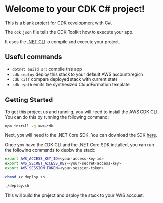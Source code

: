 # Welcome to your CDK C# project!

This is a blank project for CDK development with C#.

The `cdk.json` file tells the CDK Toolkit how to execute your app.

It uses the [.NET CLI](https://docs.microsoft.com/dotnet/articles/core/) to compile and execute your project.

## Useful commands

* `dotnet build src` compile this app
* `cdk deploy`       deploy this stack to your default AWS account/region
* `cdk diff`         compare deployed stack with current state
* `cdk synth`        emits the synthesized CloudFormation template

## Getting Started

To get this project up and running, you will need to install the AWS CDK CLI. You can do this by running the following command:

```bash
npm install -g aws-cdk
```

Next, you will need to the .NET Core SDK. You can download the SDK [here](https://dotnet.microsoft.com/download).

Once you have the CDK CLI and the .NET Core SDK installed, you can run the following commands to deploy the stack:

```bash
export AWS_ACCESS_KEY_ID=<your-access-key-id>
export AWS_SECRET_ACCESS_KEY=<your-secret-access-key>
export AWS_SESSION_TOKEN=<your-session-token>
```

```bash
chmod +x deploy.sh
```

```bash
./deploy.sh
```

This will build the project and deploy the stack to your AWS account.